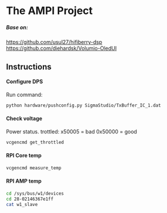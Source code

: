 The AMPI Project
=============

##### Base on:
https://github.com/usul27/hifiberry-dsp
https://github.com/diehardsk/Volumio-OledUI

## Instructions

#### Configure DPS
Run command:
````bash
python hardware/pushconfig.py SigmaStudio/TxBuffer_IC_1.dat
````

#### Check voltage
Power status. trottled: x50005 =  bad 0x50000 = good
````bash
vcgencmd get_throttled	
````


#### RPI Core temp

````bash
vcgencmd measure_temp
 ````

#### RPI AMP temp

````bash
cd /sys/bus/w1/devices
cd 28-02146367e1ff 
cat w1_slave
 ````


